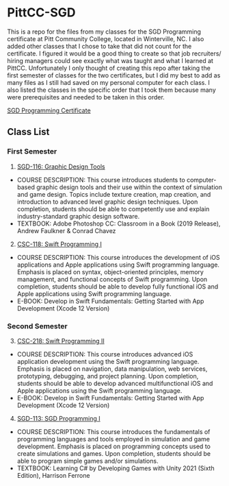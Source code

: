 # PittCC-SGD

This is a repo for the files from my classes for the SGD Programming certificate at Pitt Community College, located in Winterville, NC. I also added other classes that I chose to take that did not count for the certificate. I figured it would be a good thing to create so that job recruiters/ hiring managers could see exactly what was taught and what I learned at PittCC. Unfortunately I only thought of creating this repo after taking the first semester of classes for the two certificates, but I did my best to add as many files as I still had saved on my personal computer for each class. I also listed the classes in the specific order that I took them because many were prerequisites and needed to be taken in this order.

[SGD Programming Certificate](https://pittcc.edu/wp-content/uploads/2019/07/CT-SGD-C2545002-SGD-Programming-Certificate.pdf)

## Class List

### First Semester
1. [SGD-116: Graphic Design Tools](https://github.com/Francis-McKee/PittCC-SGD/tree/main/Graphic%20Design%20Tools)
* COURSE DESCRIPTION: This course introduces students to computer-based graphic design tools and their use within the context of simulation and game design. Topics include texture creation, map creation, and introduction to advanced level graphic design techniques. Upon completion, students should be able to competently use and explain industry-standard graphic design software.
* TEXTBOOK: Adobe Photoshop CC: Classroom in a Book (2019 Release), Andrew Faulkner & Conrad Chavez

2. [CSC-118: Swift Programming I](https://github.com/Francis-McKee/PittCC-SGD/tree/main/Swift%20Programming%20I)
* COURSE DESCRIPTION: This course introduces the development of iOS applications and Apple applications using Swift programming language. Emphasis is placed on syntax, object-oriented principles, memory management, and functional concepts of Swift programming. Upon completion, students should be able to develop fully functional iOS and Apple applications using Swift programming language.
* E-BOOK: Develop in Swift Fundamentals: Getting Started with App Development (Xcode 12 Version)

### Second Semester
3. [CSC-218: Swift Programming II](https://github.com/Francis-McKee/PittCC-SGD/tree/main/Swift%20Programming%20II)
* COURSE DESCRIPTION: This course introduces advanced iOS application development using the Swift programming language. Emphasis is placed on navigation, data manipulation, web services, prototyping, debugging, and project planning. Upon completion, students should be able to develop advanced multifunctional iOS and Apple applications using the Swift programming language.
* E-BOOK: Develop in Swift Fundamentals: Getting Started with App Development (Xcode 12 Version)

4. [SGD-113: SGD Programming I](https://github.com/Francis-McKee/PittCC-SGD/tree/main/SGD%20Programming%20I)
* COURSE DESCRIPTION: This course introduces the fundamentals of programming languages and tools employed in simulation and game development. Emphasis is placed on programming concepts used to create simulations and games. Upon completion, students should be able to program simple games and/or simulations.
* TEXTBOOK: Learning C# by Developing Games with Unity 2021 (Sixth Edition), Harrison Ferrone
